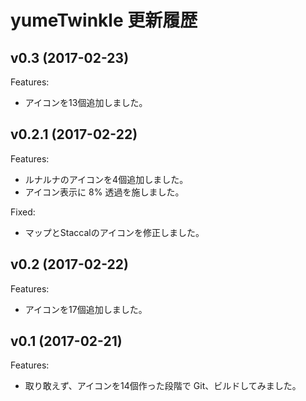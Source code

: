 yumeTwinkle 更新履歴
=======================================================================

## v0.3 (2017-02-23)

Features:

* アイコンを13個追加しました。


## v0.2.1 (2017-02-22)

Features:

* ルナルナのアイコンを4個追加しました。
* アイコン表示に 8% 透過を施しました。

Fixed:

* マップとStaccalのアイコンを修正しました。


## v0.2 (2017-02-22)

Features:

* アイコンを17個追加しました。


## v0.1 (2017-02-21)

Features:

* 取り敢えず、アイコンを14個作った段階で Git、ビルドしてみました。